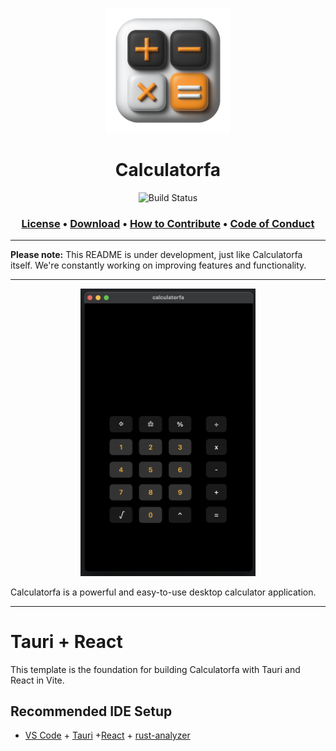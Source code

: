 <p align="center">
  <img width="200" src="./public/calculatorfa.png" alt="Calculatorfa icon" /><br>
</p>

<h1 align="center">
Calculatorfa
</h1>

<p align="center">
  <img  alt="Build Status" src="https://img.shields.io/github/actions/workflow/status/mellobacon/Nucleus/.github%2Fworkflows%2Fpublish.yml?style=for-the-badge">


<h3 align="center">
  <a href="https://github.com/Foshati/Calculatorfa/blob/main/LICENSE">License</a> •
  <a href="https://github.com/Foshati/Calculatorfa/releases/tag/v1.0.0">Download</a> •
  <a href="https://github.com/Foshati/Calculatorfa/blob/main/CONTRIBUTING.md">How to Contribute</a> •
  <a href="https://github.com/Foshati/Calculatorfa/blob/main/CODE_OF_CONDUCT.md">Code of Conduct</a>
</h3>

___

**Please note:** This README is under development, just like Calculatorfa itself. We're constantly working on improving features and functionality.

___


<p align="center">
  <img width="280" style="max-width:100%;" src="./public/img-calculatorfa.png" alt="Calculatorfa screenshot" />
</p>

Calculatorfa is a powerful and easy-to-use desktop calculator application. 

___



# Tauri + React

This template is the foundation for building Calculatorfa with Tauri and React in Vite.

## Recommended IDE Setup

- [VS Code](https://code.visualstudio.com/) + [Tauri](https://marketplace.visualstudio.com/items?itemName=tauri-apps.tauri-vscode) +[React](https://react.dev/) + [rust-analyzer](https://marketplace.visualstudio.com/items?itemName=rust-lang.rust-analyzer) 